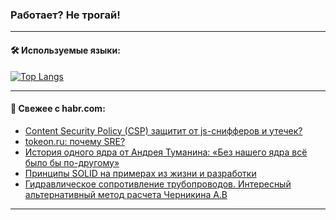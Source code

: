 ### Работает? Не трогай!

---
<!--
#### 🛠️ Technical stack:

![Java](https://img.shields.io/badge/Java-informational?logo=Oracle&style=flat&logoColor=white&color=FF4500)
![Kotlin](https://img.shields.io/badge/Kotlin-informational?logo=Kotlin&style=flat&logoColor=white&color=774D97)
![TS](https://img.shields.io/badge/TypeScript-informational?logo=typeScript&style=flat&logoColor=black&color=017acc)
![Python](https://img.shields.io/badge/Python-informational?logo=Python&style=flat&logoColor=black&color=ffdd54) <br>
![Spring](https://img.shields.io/badge/Spring-informational?logo=Spring&style=flat&logoColor=white&color=6DB33F) 
![SpringBoot](https://img.shields.io/badge/SpringBoot-informational?logo=SpringBoot&style=flat&logoColor=white&color=6DB33F)
![Nest](https://img.shields.io/badge/NestJS-informational?logo=NestJS&style=flat&logoColor=white&color=E0234E) 
![NodeJS](https://img.shields.io/badge/NodeJS-informational?logo=node.js&style=flat&logoColor=white&color=70A760)<br>
![PostgreSQL](https://img.shields.io/badge/PostgreSQL-informational?logo=PostgreSQL&style=flat&logoColor=white&color=DAA520)
![MongoDB](https://img.shields.io/badge/MongoDB-informational?logo=MongoDB&style=flat&logoColor=white&color=870000)
![Apache](https://img.shields.io/badge/Apache-informational?logo=apache&style=flat&logoColor=white&color=f74e28)

___ 
-->

#### 🛠️ Используемые языки:

[![Top Langs](https://github-readme-stats-u2qms2cxw-advtsettinggmailcoms-projects.vercel.app/api/top-langs/?username=zloylis&langs_count=10&hide_title=true&title_color=e6edf3&size_weight=0.5&count_weight=0.5&layout=compact&hide_progress=true&hide_border=true&theme=dracula)](https://github.com/zloylis)

<!---


####  :octocat:&nbsp;&nbsp; Статистика:

![GitHub stats](https://github-readme-stats-u2qms2cxw-advtsettinggmailcoms-projects.vercel.app/api?username=zloylis&show_icons=true&hide_border=true&theme=dracula&title_color=e6edf3&include_all_commits=true&count_private=true&hide_rank=false&hide_title=true&rank_icon=github)
-->
---

#### 💬 Свежее с habr.com:

<!-- BLOG-POST-LIST:START -->
- [Content Security Policy &lpar;CSP&rpar; защитит от js-снифферов и утечек?](https://habr.com/ru/articles/849402/?utm_source=habrahabr&utm_medium=rss&utm_campaign=849402)
- [tokeon.ru: почему SRE?](https://habr.com/ru/articles/849366/?utm_source=habrahabr&utm_medium=rss&utm_campaign=849366)
- [История одного ядра от Андрея Туманина: «Без нашего ядра всё было бы по-другому»](https://habr.com/ru/companies/ascon/articles/843768/?utm_source=habrahabr&utm_medium=rss&utm_campaign=843768)
- [Принципы SOLID на примерах из жизни и разработки](https://habr.com/ru/articles/849350/?utm_source=habrahabr&utm_medium=rss&utm_campaign=849350)
- [Гидравлическое сопротивление трубопроводов. Интересный альтернативный метод расчета Черникина А.В](https://habr.com/ru/articles/849302/?utm_source=habrahabr&utm_medium=rss&utm_campaign=849302)
<!-- BLOG-POST-LIST:END -->

---
